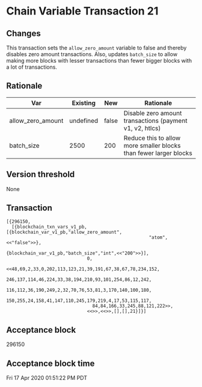 # Chain Variable Transaction 21

## Changes

This transaction sets the `allow_zero_amount` variable to false and thereby disables zero amount transactions.
Also, updates `batch_size` to allow making more blocks with lesser transactions than fewer bigger blocks with a lot of
transactions.

## Rationale

| Var               	| Existing  	| New   	| Rationale                                                         	|
|-------------------	|-----------	|-------	|-------------------------------------------------------------------	|
| allow_zero_amount 	| undefined 	| false 	| Disable zero amount transactions (payment v1, v2, htlcs)          	|
| batch_size        	| 2500      	| 200   	| Reduce this to allow more smaller blocks than fewer larger blocks 	|

## Version threshold

None

## Transaction

```
[{296150,                       
  [{blockchain_txn_vars_v1_pb,[{blockchain_var_v1_pb,"allow_zero_amount",
                                                     "atom",<<"false">>},
                               {blockchain_var_v1_pb,"batch_size","int",<<"200">>}],
                              0,
                              <<48,69,2,33,0,202,113,123,21,39,191,67,38,67,78,234,152,
                                246,137,114,46,224,33,38,194,210,93,101,254,86,12,242,
                                116,112,36,190,249,2,32,70,76,53,81,3,170,140,100,180,
                                150,255,24,158,41,147,110,245,179,219,4,17,53,115,117,
                                84,84,166,33,245,88,121,222>>,
                              <<>>,<<>>,[],[],21}]}]
```

## Acceptance block

296150

## Acceptance block time
Fri 17 Apr 2020 01:51:22 PM PDT

